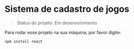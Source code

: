 # Sistema de cadastro de jogos

> Status do projeto: Em desenvolvimento

Para rodar esse projeto na sua máquina, por favor digite:

```
npm install react

``` 
